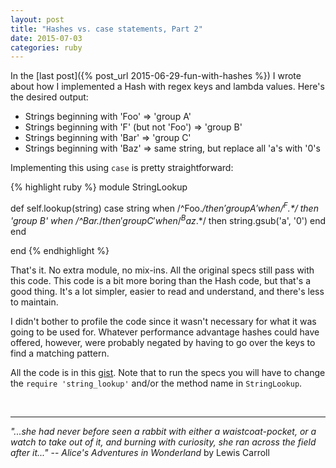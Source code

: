 ```yaml
---
layout: post
title: "Hashes vs. case statements, Part 2"
date: 2015-07-03
categories: ruby
---
```


In the [last post]({% post_url 2015-06-29-fun-with-hashes %}) I wrote about how I implemented a Hash with regex keys and lambda values.  Here's the desired output:

- Strings beginning with 'Foo' => 'group A'
- Strings beginning with 'F' (but not 'Foo') => 'group B'
- Strings beginning with 'Bar' => 'group C'
- Strings beginning with 'Baz' => same string, but replace all 'a's with '0's

Implementing this using `case` is pretty straightforward:

{% highlight ruby %}
module StringLookup

  def self.lookup(string)
    case string
    when /^Foo.*$/ then 'group A'
    when /^F.*$/   then 'group B'
    when /^Bar.*$/ then 'group C'
    when /^Baz.*$/ then string.gsub('a', '0')
    end
  end

end
{% endhighlight %}

That's it.  No extra module, no mix-ins.  All the original specs still pass with this code.  This code is a bit more boring than the Hash code, but that's a good thing.  It's a lot simpler, easier to read and understand, and there's less to maintain.  

I didn't bother to profile the code since it wasn't necessary for what it was going to be used for.  Whatever performance advantage hashes could have offered, however, were probably negated by having to go over the keys to find a matching pattern.

All the code is in this [gist](https://gist.github.com/jpmoral/482a62b22ab2129be34c).  Note that to run the specs you will have to change the `require 'string_lookup'` and/or the method name in `StringLookup`.

<br/>

***
*"...she had never before seen a rabbit with either a waistcoat-pocket, or a watch to take out of it, and burning with curiosity, she ran across the field after it..."*
-- *Alice's Adventures in Wonderland* by Lewis Carroll

